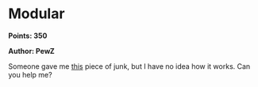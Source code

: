 # Modular
**Points: 350**

**Author: PewZ**


Someone gave me [this](lol.ko_409a1700e55b7feefe0bf51ff05977c6c44fc4f3) piece of junk, but I have no idea how it works. Can you help me?
